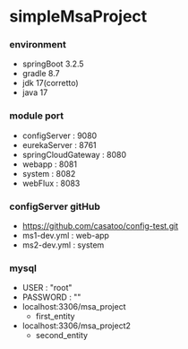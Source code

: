 # simpleMsaProject

### environment
- springBoot 3.2.5
- gradle 8.7
- jdk 17(corretto)
- java 17

### module port
- configServer : 9080
- eurekaServer : 8761
- springCloudGateway : 8080
- webapp : 8081
- system : 8082
- webFlux : 8083

### configServer gitHub
- https://github.com/casatoo/config-test.git
- ms1-dev.yml : web-app
- ms2-dev.yml : system

### mysql
- USER : "root"
- PASSWORD : ""
- localhost:3306/msa_project
  - first_entity
- localhost:3306/msa_project2
  - second_entity